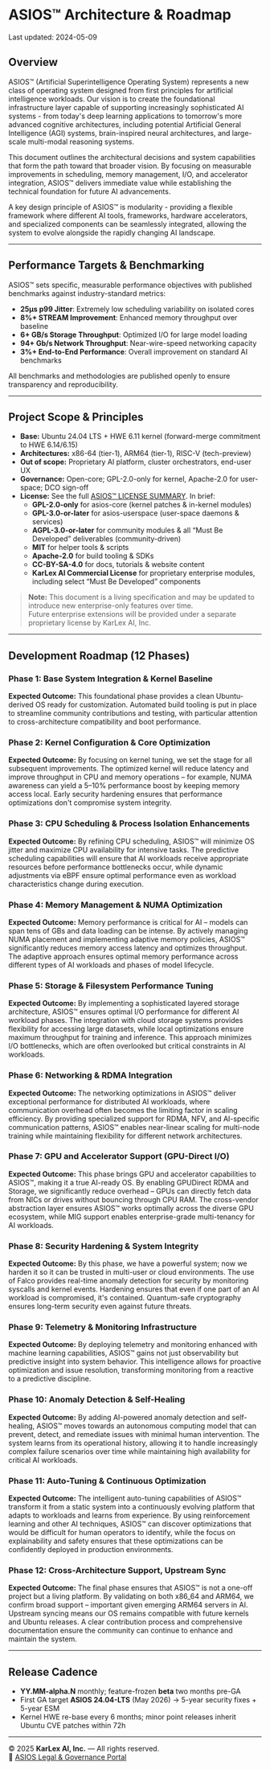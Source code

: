 
# ASIOS™ Architecture & Roadmap
Last updated: 2024-05-09
## Overview

ASIOS™ (Artificial Superintelligence Operating System) represents a new class of operating system designed from first principles for artificial intelligence workloads. Our vision is to create the foundational infrastructure layer capable of supporting increasingly sophisticated AI systems - from today's deep learning applications to tomorrow's more advanced cognitive architectures, including potential Artificial General Intelligence (AGI) systems, brain-inspired neural architectures, and large-scale multi-modal reasoning systems.

This document outlines the architectural decisions and system capabilities that form the path toward that broader vision. By focusing on measurable improvements in scheduling, memory management, I/O, and accelerator integration, ASIOS™ delivers immediate value while establishing the technical foundation for future AI advancements.

A key design principle of ASIOS™ is modularity - providing a flexible framework where different AI tools, frameworks, hardware accelerators, and specialized components can be seamlessly integrated, allowing the system to evolve alongside the rapidly changing AI landscape.

---

## Performance Targets & Benchmarking

ASIOS™ sets specific, measurable performance objectives with published benchmarks against industry-standard metrics:

- **25μs p99 Jitter**: Extremely low scheduling variability on isolated cores
- **8%+ STREAM Improvement**: Enhanced memory throughput over baseline
- **6+ GB/s Storage Throughput**: Optimized I/O for large model loading
- **94+ Gb/s Network Throughput**: Near-wire-speed networking capacity
- **3%+ End-to-End Performance**: Overall improvement on standard AI benchmarks

All benchmarks and methodologies are published openly to ensure transparency and reproducibility.

---

## Project Scope & Principles

- **Base:** Ubuntu 24.04 LTS + HWE 6.11 kernel (forward-merge commitment to HWE 6.14/6.15)  
- **Architectures:** x86-64 (tier-1), ARM64 (tier-1), RISC-V (tech-preview)  
- **Out of scope:** Proprietary AI platform, cluster orchestrators, end-user UX  
- **Governance:** Open-core; GPL-2.0-only for kernel, Apache-2.0 for user-space; DCO sign-off  
- **License:** See the full [ASIOS™ LICENSE SUMMARY](https://github.com/asi-os/asios-legal/blob/main/LICENSE). In brief:  
  - **GPL-2.0-only** for asios-core (kernel patches & in-kernel modules)  
  - **GPL-3.0-or-later** for asios-userspace (user-space daemons & services)  
  - **AGPL-3.0-or-later** for community modules & all “Must Be Developed” deliverables (community-driven)  
  - **MIT** for helper tools & scripts  
  - **Apache-2.0** for build tooling & SDKs  
  - **CC-BY-SA-4.0** for docs, tutorials & website content  
  - **KarLex AI Commercial License** for proprietary enterprise modules, including select “Must Be Developed” components  

> **Note:** This document is a living specification and may be updated to introduce new enterprise-only features over time.  
> Future enterprise extensions will be provided under a separate proprietary license by KarLex AI, Inc.


---

## Development Roadmap (12 Phases)


### Phase 1: Base System Integration & Kernel Baseline

**Expected Outcome:** This foundational phase provides a clean Ubuntu-derived OS ready for customization. Automated build tooling is put in place to streamline community contributions and testing, with particular attention to cross-architecture compatibility and boot performance.


### Phase 2: Kernel Configuration & Core Optimization

**Expected Outcome:** By focusing on kernel tuning, we set the stage for all subsequent improvements. The optimized kernel will reduce latency and improve throughput in CPU and memory operations – for example, NUMA awareness can yield a 5–10% performance boost by keeping memory access local. Early security hardening ensures that performance optimizations don't compromise system integrity.


### Phase 3: CPU Scheduling & Process Isolation Enhancements

**Expected Outcome:** By refining CPU scheduling, ASIOS™ will minimize OS jitter and maximize CPU availability for intensive tasks. The predictive scheduling capabilities will ensure that AI workloads receive appropriate resources before performance bottlenecks occur, while dynamic adjustments via eBPF ensure optimal performance even as workload characteristics change during execution.


### Phase 4: Memory Management & NUMA Optimization
**Expected Outcome:** Memory performance is critical for AI – models can span tens of GBs and data loading can be intense. By actively managing NUMA placement and implementing adaptive memory policies, ASIOS™ significantly reduces memory access latency and optimizes throughput. The adaptive approach ensures optimal memory performance across different types of AI workloads and phases of model lifecycle.


### Phase 5: Storage & Filesystem Performance Tuning

**Expected Outcome:** By implementing a sophisticated layered storage architecture, ASIOS™ ensures optimal I/O performance for different AI workload phases. The integration with cloud storage systems provides flexibility for accessing large datasets, while local optimizations ensure maximum throughput for training and inference. This approach minimizes I/O bottlenecks, which are often overlooked but critical constraints in AI workloads.


### Phase 6: Networking & RDMA Integration


**Expected Outcome:** The networking optimizations in ASIOS™ deliver exceptional performance for distributed AI workloads, where communication overhead often becomes the limiting factor in scaling efficiency. By providing specialized support for RDMA, NFV, and AI-specific communication patterns, ASIOS™ enables near-linear scaling for multi-node training while maintaining flexibility for different network architectures.


### Phase 7: GPU and Accelerator Support (GPU-Direct I/O)

**Expected Outcome:** This phase brings GPU and accelerator capabilities to ASIOS™, making it a true AI-ready OS. By enabling GPUDirect RDMA and Storage, we significantly reduce overhead – GPUs can directly fetch data from NICs or drives without bouncing through CPU RAM. The cross-vendor abstraction layer ensures ASIOS™ works optimally across the diverse GPU ecosystem, while MIG support enables enterprise-grade multi-tenancy for AI workloads.


### Phase 8: Security Hardening & System Integrity

**Expected Outcome:** By this phase, we have a powerful system; now we harden it so it can be trusted in multi-user or cloud environments. The use of Falco provides real-time anomaly detection for security by monitoring syscalls and kernel events. Hardening ensures that even if one part of an AI workload is compromised, it's contained. Quantum-safe cryptography ensures long-term security even against future threats.


### Phase 9: Telemetry & Monitoring Infrastructure


**Expected Outcome:** By deploying telemetry and monitoring enhanced with machine learning capabilities, ASIOS™ gains not just observability but predictive insight into system behavior. This intelligence allows for proactive optimization and issue resolution, transforming monitoring from a reactive to a predictive discipline.


### Phase 10: Anomaly Detection & Self-Healing


**Expected Outcome:** By adding AI-powered anomaly detection and self-healing, ASIOS™ moves towards an autonomous computing model that can prevent, detect, and remediate issues with minimal human intervention. The system learns from its operational history, allowing it to handle increasingly complex failure scenarios over time while maintaining high availability for critical AI workloads.


### Phase 11: Auto-Tuning & Continuous Optimization

**Expected Outcome:** The intelligent auto-tuning capabilities of ASIOS™ transform it from a static system into a continuously evolving platform that adapts to workloads and learns from experience. By using reinforcement learning and other AI techniques, ASIOS™ can discover optimizations that would be difficult for human operators to identify, while the focus on explainability and safety ensures that these optimizations can be confidently deployed in production environments.


### Phase 12: Cross-Architecture Support, Upstream Sync

**Expected Outcome:** The final phase ensures that ASIOS™ is not a one-off project but a living platform. By validating on both x86_64 and ARM64, we confirm broad support – important given emerging ARM64 servers in AI. Upstream syncing means our OS remains compatible with future kernels and Ubuntu releases. A clear contribution process and comprehensive documentation ensure the community can continue to enhance and maintain the system.


---

## Release Cadence

- **YY.MM-alpha.N** monthly; feature-frozen **beta** two months pre-GA
- First GA target **ASIOS 24.04-LTS** (May 2026) → 5-year security fixes + 5-year ESM
- Kernel HWE re-base every 6 months; minor point releases inherit Ubuntu CVE patches within 72h


---

© 2025 **KarLex AI, Inc.** — All rights reserved.  
🔗 [ASIOS Legal & Governance Portal](https://asios.ai/legal)
